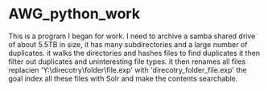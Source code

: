# AWG_python_work
This is a program I began for work.
I need to archive a samba shared drive of about 5.5TB in size, it has many subdirectories and a large number of duplicates.
it walks the directories and hashes files to find duplicates
it then filter out duplicates and uninteresting file types.
it then renames all files replacien 'Y:\direcotry\folder\file.exp' with 'direcotry_folder_file.exp' 
the goal index all these files with Solr and make the contents searchable.
